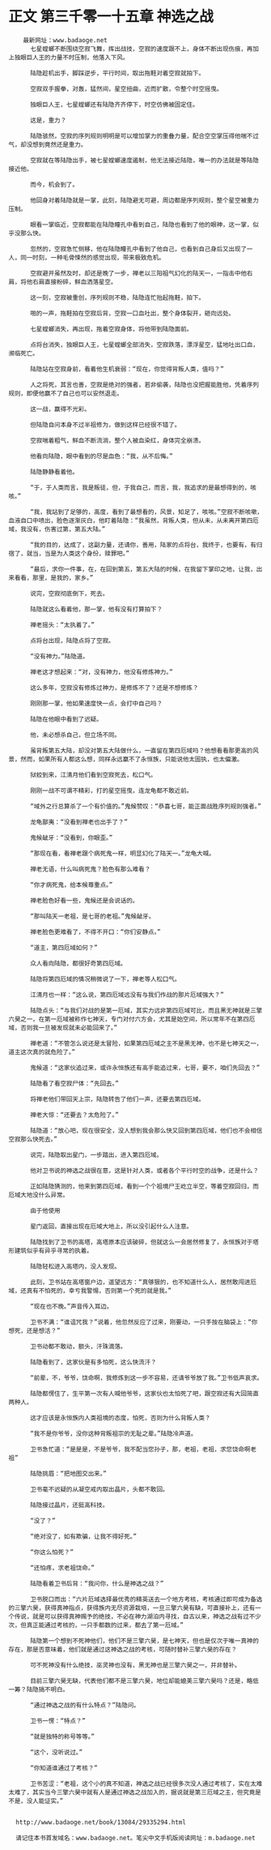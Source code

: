 # 正文 第三千零一十五章 神选之战
        最新网址：www.badaoge.net
          七星螳螂不断围绕空寂飞舞，挥出战技，空寂的速度跟不上，身体不断出现伤痕，再加上独眼巨人王的力量不时压制，他落入下风。
      
          陆隐趁机出手，脚踩逆步，平行时间，取出拖鞋对着空寂就拍下。
      
          空寂双手握拳，对轰，猛然间，星空扭曲，近而扩散，令整个时空摇曳。
      
          独眼巨人王，七星螳螂还有陆隐齐齐停下，时空仿佛被固定住。
      
          这是，重力？
      
          陆隐骇然，空寂的序列规则明明是可以增加掌力的重叠力量，配合空空掌压得他喘不过气，却没想到竟然还是重力。
      
          空寂就在等陆隐出手，被七星螳螂速度遏制，他无法接近陆隐，唯一的办法就是等陆隐接近他。
      
          而今，机会到了。
      
          他回身对着陆隐就是一掌，此刻，陆隐避无可避，周边都是序列规则，整个星空被重力压制。
      
          眼看一掌临近，空寂都能在陆隐瞳孔中看到自己，陆隐也看到了他的眼神，这一掌，似乎没那么快。
      
          忽然的，空寂急忙侧移，他在陆隐瞳孔中看到了他自己，也看到自己身后又出现了一人，同一时刻，一种毛骨悚然的感觉出现，带来极致危机。
      
          空寂避开虽然及时，却还是晚了一步，禅老以三阳祖气幻化的陆天一，一指击中他右肩，将他右肩直接粉碎，鲜血洒落星空。
      
          这一刻，空寂被重创，序列规则不稳，陆隐连忙抬起拖鞋，拍下。
      
          啪的一声，拖鞋拍在空寂后背，空寂一口血吐出，整个身体裂开，砸向远处。
      
          七星螳螂消失，再出现，拖着空寂身体，将他带到陆隐面前。
      
          点将台消失，独眼巨人王，七星螳螂全部消失，空寂跌落，漂浮星空，猛地吐出口血，濒临死亡。
      
          陆隐站在空寂身前，看着他生机衰弱：“现在，你觉得背叛人类，值吗？”
      
          人之将死，其言也善，空寂是绝对的强者，若非偷袭，陆隐也没把握能胜他，凭着序列规则，即便他赢不了自己也可以安然退走。
      
          这一战，赢得不光彩。
      
          但陆隐自问本身不过半祖修为，做到这样已经很不错了。
      
          空寂喘着粗气，鲜血不断流淌，整个人被血染红，身体完全崩溃。
      
          他看向陆隐，眼中看到的尽是血色：“我，从不后悔。”
      
          陆隐静静看着他。
      
          “于，于人类而言，我是叛徒，但，于我自己，而言，我，我追求的是最想得到的，咳咳。”
      
          “我，我站到了足够的，高度，看到了最想看的，风景，知足了，咳咳。”空寂不断咳嗽，血液自口中喷出，脸色逐渐灰白，他盯着陆隐：“我虽然，背叛人类，但从未，从未离开第四厄域，我没有，伤害过第，第五大陆。”
      
          “我的目的，达成了，这副力量，还请你，善用，陆家的点将台，我终于，也要有，有归宿了，就当，当是为人类这个身份，赎罪吧。”
      
          “最后，求你一件事，在，在回到第五，第五大陆的时候，在我留下掌印之地，让我，出来看看，那里，是我的，家乡。”
      
          说完，空寂彻底倒下，死去。
      
          陆隐就这么看着他，那一掌，他有没有打算拍下？
      
          禅老摇头：“太执着了。”
      
          点将台出现，陆隐点将了空寂。
      
          “没有神力。”陆隐道。
      
          禅老这才想起来：“对，没有神力，他没有修炼神力。”
      
          这么多年，空寂没有修炼过神力，是修炼不了？还是不想修炼？
      
          刚刚那一掌，他如果速度快一点，会打中自己吗？
      
          陆隐在他眼中看到了迟疑。
      
          他，未必想杀自己，但立场不同。
      
          虽背叛第五大陆，却没对第五大陆做什么，一直留在第四厄域吗？他想看看那更高的风景，然而，如果所有人都这么想，同样永远赢不了永恒族，只能说他太固执，也太偏激。
      
          狱蛟到来，江清月他们看到空寂死去，松口气。
      
          刚刚一战不可谓不精彩，打的星空摇曳，连龙龟都不敢近前。
      
          “域外之行总算杀了一个有价值的。”鬼候赞叹：“恭喜七哥，能正面战胜序列规则强者。”
      
          龙龟鄙夷：“没看到禅老也出手了？”
      
          鬼候龇牙：“没看到，你眼歪。”
      
          “那现在看，看禅老跟个病死鬼一样，明显幻化了陆天一。”龙龟大喊。
      
          禅老无语，什么叫病死鬼？脸色有那么难看？
      
          “你才病死鬼，给本候尊重点。”
      
          禅老脸色好看一些，鬼候还是会说话的。
      
          “那叫陆天一老祖，是七哥的老祖。”鬼候龇牙。
      
          禅老脸色更难看了，不得不开口：“你们安静点。”
      
          “道主，第四厄域如何？”
      
          众人看向陆隐，都很好奇第四厄域。
      
          陆隐将第四厄域的情况稍微说了一下，禅老等人松口气。
      
          江清月也一样：“这么说，第四厄域远没有与我们作战的那片厄域强大？”
      
          陆隐点头：“与我们对战的是第一厄域，其实力远非第四厄域可比，而且黑无神就是三擎六昊之一，在第一厄域被称作七神天，专门对付六方会，尤其是始空间，所以常年不在第四厄域，否则我一旦被发现就未必能回来了。”
      
          禅老道：“不管怎么说还是太冒险，如果第四厄域之主不是黑无神，也不是七神天之一，道主这次真的就危险了。”
      
          鬼候道：“这家伙追过来，或许永恒族还有高手能追过来，七哥，要不，咱们先回去？”
      
          陆隐看了看空寂尸体：“先回去。”
      
          将禅老他们带回天上宗，陆隐转告了他们一声，还要去第四厄域。
      
          禅老大惊：“还要去？太危险了。”
      
          陆隐道：“放心吧，现在很安全，没人想到我会那么快又回到第四厄域，他们也不会相信空寂那么快死去。”
      
          说完，陆隐取出星门，一步踏出，进入第四厄域。
      
          他对卫书说的神选之战很在意，这是针对人类，或者各个平行时空的战争，还是什么？
      
          正如陆隐猜测的，他来到第四厄域，看到一个个祖境尸王屹立半空，等着空寂回归，而厄域大地没什么异常。
      
          由于他使用
      
          星门返回，直接出现在厄域大地上，所以没引起什么人注意。
      
          陆隐找到了卫书的高塔，高塔原本应该破碎，但就这么一会居然修复了，永恒族对于塔形建筑似乎有异乎寻常的执着。
      
          陆隐轻松进入高塔内，没人发现。
      
          此刻，卫书站在高塔窗户边，遥望远方：“真够狠的，也不知道什么人，居然敢闯进厄域，还真有不怕死的，幸亏我警惕，否则第一个死的就是我。”
      
          “现在也不晚。”声音传入耳边。
      
          卫书不满：“谁诅咒我？”说着，他忽然反应了过来，刚要动，一只手按在脑袋上：“你想死，还是想活？”
      
          卫书动都不敢动，额头，汗珠滴落。
      
          陆隐看到了，这家伙是有多怕死，这么快流汗？
      
          “前辈，不，爷爷，饶命啊，我修炼到这一步不容易，还请爷爷放了我。”卫书低声哀求。
      
          陆隐都愣住了，生平第一次有人喊他爷爷，这家伙也太怕死了吧，跟空寂还有大回简直两种人。
      
          这才应该是永恒族内人类祖境的态度，怕死，否则为什么背叛人类？
      
          “我不是你爷爷，没你这种背叛祖宗的无耻之辈。”陆隐冷声道。
      
          卫书急忙道：“是是是，不是爷爷，我不配当您孙子，那，老祖，老祖，求您饶命啊老祖”
      
          陆隐挑眉：“把地图交出来。”
      
          卫书毫不迟疑的从凝空戒内取出晶片，头都不敢回。
      
          陆隐接过晶片，还挺高科技。
      
          “没了？”
      
          “绝对没了，如有欺骗，让我不得好死。”
      
          “你这么怕死？”
      
          “还怕疼，求老祖饶命。”
      
          陆隐看着卫书后背：“我问你，什么是神选之战？”
      
          卫书脱口而出：“六片厄域选择最优秀的精英送去一个地方考核，考核通过即可成为备选的三擎六昊，获得真神指点，获得族内无尽资源栽培，一旦三擎六昊有缺，可直接补上，还有一个传说，就是可以获得真神赐予的绝技，不必在神力湖泊内寻找，自古以来，神选之战有过不少次，但真正能通过考核的，一只手都数的过来，都去了第一厄域。”
      
          陆隐第一个想到不死神他们，他们不是三擎六昊，是七神天，但也是仅次于唯一真神的存在，那是否意味着，他们就是通过这神选之战的考核，可随时替补三擎六昊的存在？
      
          可不死神没有什么绝技，巫灵神也没有，黑无神也是三擎六昊之一，并非替补。
      
          目前三擎六昊无缺，代表他们都不是三擎六昊，地位却能媲美三擎六昊吗？还是，略低一筹？陆隐搞不明白。
      
          “通过神选之战的有什么特点？”陆隐问。
      
          卫书一愣：“特点？”
      
          “就是独特的称号等等。”
      
          “这个，没听说过。”
      
          “你知道谁通过了考核？”
      
          卫书苦涩：“老祖，这个小的真不知道，神选之战已经很多次没人通过考核了，实在太难太难了，其实当今三擎六昊中就有人是通过神选之战加入的，据说就是第三厄域之主，但究竟是不是，没人能证实。”
      
      
      http://www.badaoge.net/book/13084/29335294.html
      
      请记住本书首发域名：www.badaoge.net。笔尖中文手机版阅读网址：m.badaoge.net